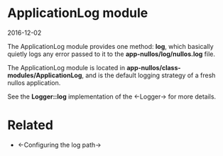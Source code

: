 ApplicationLog module
========================
2016-12-02



The ApplicationLog module provides one method: **log**, which basically quietly logs any error passed to it to the
**app-nullos/log/nullos.log** file.



The ApplicationLog module is located in **app-nullos/class-modules/ApplicationLog**, and is the default logging strategy
of a fresh nullos application.

See the **Logger::log** implementation of the <-Logger-> for more details.



Related
===========
- <-Configuring the log path->